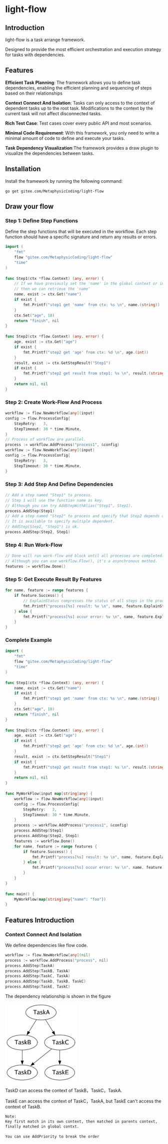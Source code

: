 # light-flow

## Introduction

light-flow is a task arrange framework.

Designed to provide the most efficient orchestration and execution strategy for tasks with dependencies.

## Features

**Efficient Task Planning**: The framework allows you to define task dependencies, 
enabling the efficient planning and sequencing of steps based on their relationships

**Context Connect And Isolation**: Tasks can only access to the context of dependent tasks up to the root task.
Modifications to the context by the current task will not affect disconnected tasks.

**Rich Test Case**:  Test cases cover every public API and most scenarios.

**Minimal Code Requirement**: With this framework, you only need to write a minimal amount of code to define and execute your tasks. 

**Task Dependency Visualization**:The framework provides a draw plugin to visualize the dependencies between tasks. 

## Installation

Install the framework by running the following command:

`go get gitee.com/MetaphysicCoding/light-flow`

## Draw your flow

### Step 1: Define Step Functions

Define the step functions that will be executed in the workflow. Each step function should have a specific signature and return any results or errors.

```go
import (
	"fmt"
	flow "gitee.com/MetaphysicCoding/light-flow"
	"time"
)

func Step1(ctx *flow.Context) (any, error) {
    // If we have previously set the 'name' in the global context or in the dependent steps, 
    // then we can retrieve the 'name'
	name, exist := ctx.Get("name")
	if exist {
		fmt.Printf("step1 get 'name' from ctx: %s \n", name.(string))
	}
	ctx.Set("age", 18)
	return "finish", nil
}

func Step2(ctx *flow.Context) (any, error) {
	age, exist := ctx.Get("age")
	if exist {
		fmt.Printf("step2 get 'age' from ctx: %d \n", age.(int))
	}
	result, exist := ctx.GetStepResult("Step1")
	if exist {
		fmt.Printf("step2 get result from step1: %s \n", result.(string))
	}
	return nil, nil
}
```

### Step 2: Create Work-Flow And Process

```go
workflow := flow.NewWorkflow[any](input)
config := flow.ProcessConfig{
	StepRetry:   3,
	StepTimeout: 30 * time.Minute,
}
// Process of workflow are parallel.
process := workflow.AddProcess("process1", &config)
workflow := flow.NewWorkflow[any](input)
config := flow.ProcessConfig{
    StepRetry:   3,
    StepTimeout: 30 * time.Minute,
}
```

### Step 3: Add Step And Define Dependencies

```go
// Add a step named "Step1" to process.
// Step 1 will use the function name as key.
// Although you can try AddStepWithAlias("Step1", Step1).
process.AddStep(Step1)
// Add a step named "Step2" to process and specify that Step2 depends on Step1.
// It is available to specify multiple dependent.
// AddStep(Step2, "Step1") is ok.
process.AddStep(Step2, Step1)
```

### Step 4: Run Work-Flow

```go
// Done will run work-flow and block until all processes are completed.
// Although you can use workflow.Flow(), it's a asynchronous method.
features := workflow.Done()
```

### Step 5: Get Execute Result By Features

```go
for name, feature := range features {
    if feature.Success() {
		// ExplainStatus compresses the status of all steps in the process.
		fmt.Printf("process[%s] result: %v \n", name, feature.ExplainStatus())
    } else {
        fmt.Printf("process[%s] occur error: %v \n", name, feature.ExplainStatus())
    }
}
```

### Complete Example

```go
import (
	"fmt"
	flow "gitee.com/MetaphysicCoding/light-flow"
	"time"
)

func Step1(ctx *flow.Context) (any, error) {
	name, exist := ctx.Get("name")
	if exist {
		fmt.Printf("step1 get 'name' from ctx: %s \n", name.(string))
	}
	ctx.Set("age", 18)
	return "finish", nil
}

func Step2(ctx *flow.Context) (any, error) {
	age, exist := ctx.Get("age")
	if exist {
		fmt.Printf("step2 get 'age' from ctx: %d \n", age.(int))
	}
	result, exist := ctx.GetStepResult("Step1")
	if exist {
		fmt.Printf("step2 get result from step1: %s \n", result.(string))
	}
	return nil, nil
}

func MyWorkFlow(input map[string]any) {
	workflow := flow.NewWorkflow[any](input)
	config := flow.ProcessConfig{
		StepRetry:   3,
		StepTimeout: 30 * time.Minute,
	}
	process := workflow.AddProcess("process1", &config)
	process.AddStep(Step1)
	process.AddStep(Step2, Step1)
	features := workflow.Done()
	for name, feature := range features {
		if feature.Success() {
			fmt.Printf("process[%s] result: %v \n", name, feature.ExplainStatus())
		} else {
			fmt.Printf("process[%s] occur error: %v \n", name, feature.ExplainStatus())
		}
	}
}

func main() {
	MyWorkFlow(map[string]any{"name": "foo"})
}
```

## Features Introduction



### Context Connect And Isolation

We define dependencies like flow code.

```go
workflow := flow.NewWorkflow[any](nil)
process := workflow.AddProcess("process", nil)
process.AddStep(TaskA)
process.AddStep(TaskB, TaskA)
process.AddStep(TaskC, TaskA)
process.AddStep(TaskD, TaskB, TaskC)
process.AddStep(TaskE, TaskC)
```

The dependency relationship is shown in the figure

![Relation](./process.png)

TaskD can access the context of TaskB，TaskC，TaskA.

TaskE can access the context of TaskC，TaskA, but TaskE can't access the context of TaskB.

```
Note:  
Key first match in its own context, then matched in parents context, 
finally matched in global contxt.

You can use AddPriority to break the order 
```

